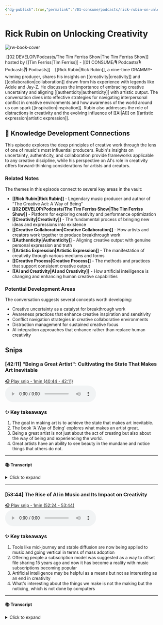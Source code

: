 ```yaml
---
{"dg-publish":true,"permalink":"/01-consume/podcasts/rick-rubin-on-unlocking-creativity/","title":"Rick Rubin on Unlocking Creativity","tags":["podcasts","creativity","music-production","collaboration","authenticity","inspiration","artistic-expression","ai-creativity"],"created":"2024-01-05","updated":"2025-07-27"}
---
```


# Rick Rubin on Unlocking Creativity

![rw-book-cover](https://images.weserv.nl/?url=https%3A%2F%2Fcontent.production.cdn.art19.com%2Fimages%2F69%2F10%2F10%2Ffb%2F691010fb-625e-4abe-993c-a57228b28dbe%2F91cb53ae0d5dbb379b9dffecf0a772593891d0d09bbe6d90ee746edbdb79e3ec75584f2ceb8260e9f675a90c05419b9b99842a76905b686f0f51c1a9d3e227ab.jpeg&w=300&h=300)

 [[02 DEVELOP/Podcasts/The Tim Ferriss Show\|The Tim Ferriss Show]] hosted by [[Tim Ferriss\|Tim Ferriss]] - [[01 CONSUME/🎙️ Podcasts/🎙️ Podcasts\|🎙️ Podcasts]]
 
 [[Rick Rubin\|Rick Rubin]], a nine-time GRAMMY-winning producer, shares his insights on [[creativity\|creativity]] and [[collaboration\|collaboration]] drawn from his experience with legends like Adele and Jay-Z. He discusses the importance of embracing creative uncertainty and aligning [[authenticity\|authenticity]] with artistic output. The conversation dives into effective strategies for navigating interpersonal conflict in creative environments and how awareness of the world around us can spark [[inspiration\|inspiration]]. Rubin also addresses the role of distractions in creativity and the evolving influence of [[AI\|AI]] on [[artistic expression\|artistic expression]].

## 🧠 Knowledge Development Connections

This episode explores the deep principles of creative work through the lens of one of music's most influential producers. Rubin's insights on uncertainty, authenticity, and collaboration provide frameworks applicable to any creative discipline, while his perspective on AI's role in creativity offers forward-thinking considerations for artists and creators.

### Related Notes

The themes in this episode connect to several key areas in the vault:

- **[[Rick Rubin\|Rick Rubin]]** - Legendary music producer and author of "The Creative Act: A Way of Being"
- **[[02 DEVELOP/Podcasts/The Tim Ferriss Show\|The Tim Ferriss Show]]** - Platform for exploring creativity and performance optimization
- **[[Creativity\|Creativity]]** - The fundamental process of bringing new ideas and expressions into existence
- **[[Creative Collaboration\|Creative Collaboration]]** - How artists and creators work together to produce breakthrough work
- **[[Authenticity\|Authenticity]]** - Aligning creative output with genuine personal expression and truth
- **[[Artistic Expression\|Artistic Expression]]** - The manifestation of creativity through various mediums and forms
- **[[Creative Process\|Creative Process]]** - The methods and practices that support consistent creative output
- **[[AI and Creativity\|AI and Creativity]]** - How artificial intelligence is changing and enhancing human creative capabilities

### Potential Development Areas

The conversation suggests several concepts worth developing:
- Creative uncertainty as a catalyst for breakthrough work
- Awareness practices that enhance creative inspiration and sensitivity
- Conflict navigation strategies in creative collaborative environments
- Distraction management for sustained creative focus
- AI integration approaches that enhance rather than replace human creativity


## Snips


### [42:11] "Being a Great Artist": Cultivating the State That Makes Art Inevitable


[🎧 Play snip - 1min️ (40:44 - 42:11)](https://share.snipd.com/snip/456e3d68-02f9-4e18-ae47-968c2e83bb23)
<audio controls> <source src="https://rss.art19.com/episodes/4f87b512-c681-4a21-8e94-31c60f1f9b3e.mp3?rss_browser=BAhJIgpTbmlwZAY6BkVU--7de01baece82063bda1cca2dc0d698735fdbe34a#t=40:44,42:11"> </audio>




### ✨ Key takeaways
1. The goal in making art is to achieve the state that makes art inevitable.
2. The book 'A Way of Being' explores what makes an artist great.
3. Being a great artist is not just about the act of creating but also about the way of being and experiencing the world.
4. Great artists have an ability to see beauty in the mundane and notice things that others do not.


---




#### 📚 Transcript
<details>
<summary>Click to expand</summary>
<blockquote><b>Tim Ferriss</b><br/><br/>Right, so I'll go with Robert Henri, H-E The object isn't to make art, it's to be in that wonderful state which makes art inevitable. I would love for you to flesh this out a little bit. And maybe the way to do it would be to hear stories of your own. I mean, you may have just given one. But how you cultivate the precursors, the elemental pieces of this state that makes art inevitable.</blockquote><br/><blockquote><b>Rick Rubin</b><br/><br/>And that could be through yourself, could be through people you've worked with, but what does that look like when it's done well? The whole book is the answer to that question. And the reason the subtitle of the book is a way of being is being a great artist. We think of it as the person who makes the thing. We think about it as the making. What makes an artist great happens not in the making. It happens in the way of being in the world, the way of experiencing the world, the way of noticing the thing that someone else doesn't notice, the way of seeing what's beautiful when Everyone else sees the mundane, and being able to represent that back in a way that other people get a glimpse of what we saw that they didn't notice. We get to walk around in awe all day and have our breath</blockquote>
</details>



---


### [53:44] The Rise of AI in Music and Its Impact on Creativity


[🎧 Play snip - 1min️ (52:24 - 53:44)](https://share.snipd.com/snip/3f2421db-2a02-45bb-874b-aef55f996a39)
<audio controls> <source src="https://rss.art19.com/episodes/4f87b512-c681-4a21-8e94-31c60f1f9b3e.mp3?rss_browser=BAhJIgpTbmlwZAY6BkVU--7de01baece82063bda1cca2dc0d698735fdbe34a#t=52:24,53:44"> </audio>




### ✨ Key takeaways
1. Tools like mid-journey and stable diffusion are now being applied to music and going vertical in terms of mass adoption
2. Offering people a subscription model was suggested as a way to offset file sharing 15 years ago and now it has become a reality with music subscriptions becoming popular
3. Artificial intelligence may be helpful as a means but not as interesting as an end in creativity
4. What's interesting about the things we make is not the making but the noticing, which is not done by computers


---




#### 📚 Transcript
<details>
<summary>Click to expand</summary>
<blockquote><b>Tim Ferriss</b><br/><br/>I've been watching with some degree of awe these tools like Mid Journey and Stable Diffusion and so on, some of which are now being applied to music. And they're interpolating from, say, keyboard strokes to improv jazz with a touch of funk. And it's been astonishing to watch how much this has gone vertical in the last few months, at least in terms of mass adoption and experimentation. 15 years ago, at least as covered in the New York Times, 2007, you said that the way or one of the ways to counter, not counteract, but offset file sharing was to offer people a subscription Model, much like cable, right? So lo and behold, that has happened. And people have these subscriptions and they have music at their fingertips, in their living room, in their car, et cetera. What are your thoughts on artificial intelligence and it fits or doesn't fit into creativity?</blockquote><br/><blockquote><b>Rick Rubin</b><br/><br/>I think of it as an end. It doesn't strike me as interesting. As a means, it could be helpful. For example, what's interesting about the things we make, again, isn't the making. The computer's doing the making. It's not doing the noticing. So I might ask, in the same way that we</blockquote>
</details>

